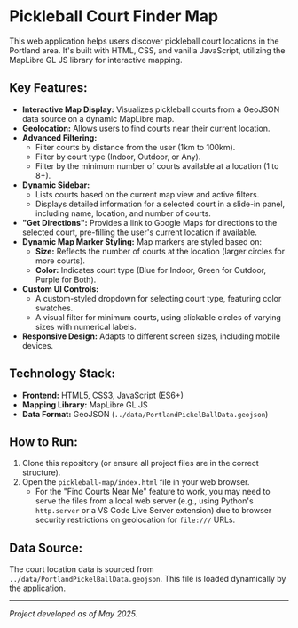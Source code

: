 # Pickleball Court Finder Map

This web application helps users discover pickleball court locations in the Portland area. It's built with HTML, CSS, and vanilla JavaScript, utilizing the MapLibre GL JS library for interactive mapping.

## Key Features:

*   **Interactive Map Display:** Visualizes pickleball courts from a GeoJSON data source on a dynamic MapLibre map.
*   **Geolocation:** Allows users to find courts near their current location.
*   **Advanced Filtering:**
    *   Filter courts by distance from the user (1km to 100km).
    *   Filter by court type (Indoor, Outdoor, or Any).
    *   Filter by the minimum number of courts available at a location (1 to 8+).
*   **Dynamic Sidebar:**
    *   Lists courts based on the current map view and active filters.
    *   Displays detailed information for a selected court in a slide-in panel, including name, location, and number of courts.
*   **"Get Directions":** Provides a link to Google Maps for directions to the selected court, pre-filling the user's current location if available.
*   **Dynamic Map Marker Styling:** Map markers are styled based on:
    *   **Size:** Reflects the number of courts at the location (larger circles for more courts).
    *   **Color:** Indicates court type (Blue for Indoor, Green for Outdoor, Purple for Both).
*   **Custom UI Controls:**
    *   A custom-styled dropdown for selecting court type, featuring color swatches.
    *   A visual filter for minimum courts, using clickable circles of varying sizes with numerical labels.
*   **Responsive Design:** Adapts to different screen sizes, including mobile devices.

## Technology Stack:

*   **Frontend:** HTML5, CSS3, JavaScript (ES6+)
*   **Mapping Library:** MapLibre GL JS
*   **Data Format:** GeoJSON (`../data/PortlandPickelBallData.geojson`)

## How to Run:

1.  Clone this repository (or ensure all project files are in the correct structure).
2.  Open the `pickleball-map/index.html` file in your web browser.
    *   For the "Find Courts Near Me" feature to work, you may need to serve the files from a local web server (e.g., using Python's `http.server` or a VS Code Live Server extension) due to browser security restrictions on geolocation for `file:///` URLs.

## Data Source:

The court location data is sourced from `../data/PortlandPickelBallData.geojson`. This file is loaded dynamically by the application.

---
*Project developed as of May 2025.*
